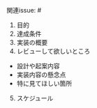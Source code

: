 
関連issue: #

1. 目的  
2. 達成条件  
3. 実装の概要  
4. レビューして欲しいところ  
- 設計や起案内容
- 実装内容の懸念点
- 特に見てほしい箇所
5. スケジュール
